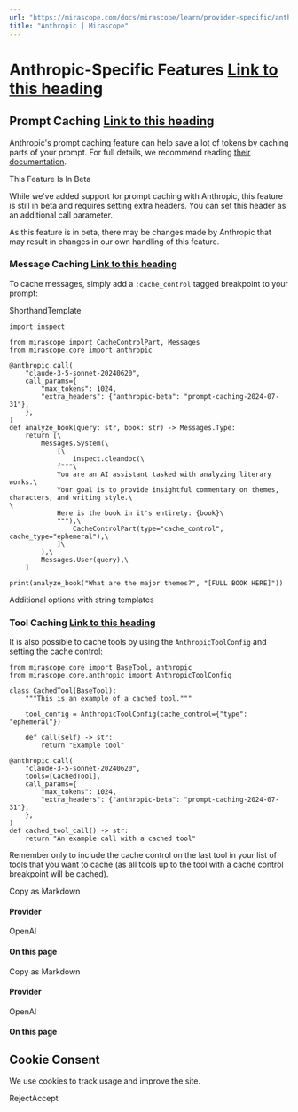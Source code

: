 ```yaml
---
url: "https://mirascope.com/docs/mirascope/learn/provider-specific/anthropic"
title: "Anthropic | Mirascope"
---
```


# Anthropic-Specific Features [Link to this heading](https://mirascope.com/docs/mirascope/learn/provider-specific/anthropic\#anthropic-specific-features)

## Prompt Caching [Link to this heading](https://mirascope.com/docs/mirascope/learn/provider-specific/anthropic\#prompt-caching)

Anthropic's prompt caching feature can help save a lot of tokens by caching parts of your prompt. For full details, we recommend reading [their documentation](https://docs.anthropic.com/en/docs/build-with-claude/prompt-caching).

This Feature Is In Beta

While we've added support for prompt caching with Anthropic, this feature is still in beta and requires setting extra headers. You can set this header as an additional call parameter.

As this feature is in beta, there may be changes made by Anthropic that may result in changes in our own handling of this feature.

### Message Caching [Link to this heading](https://mirascope.com/docs/mirascope/learn/provider-specific/anthropic\#message-caching)

To cache messages, simply add a `:cache_control` tagged breakpoint to your prompt:

ShorthandTemplate

```
import inspect

from mirascope import CacheControlPart, Messages
from mirascope.core import anthropic

@anthropic.call(
    "claude-3-5-sonnet-20240620",
    call_params={
        "max_tokens": 1024,
        "extra_headers": {"anthropic-beta": "prompt-caching-2024-07-31"},
    },
)
def analyze_book(query: str, book: str) -> Messages.Type:
    return [\
        Messages.System(\
            [\
                inspect.cleandoc(\
            f"""\
            You are an AI assistant tasked with analyzing literary works.\
            Your goal is to provide insightful commentary on themes, characters, and writing style.\
\
            Here is the book in it's entirety: {book}\
            """),\
                CacheControlPart(type="cache_control", cache_type="ephemeral"),\
            ]\
        ),\
        Messages.User(query),\
    ]

print(analyze_book("What are the major themes?", "[FULL BOOK HERE]"))
```

Additional options with string templates

### Tool Caching [Link to this heading](https://mirascope.com/docs/mirascope/learn/provider-specific/anthropic\#tool-caching)

It is also possible to cache tools by using the `AnthropicToolConfig` and setting the cache control:

```
from mirascope.core import BaseTool, anthropic
from mirascope.core.anthropic import AnthropicToolConfig

class CachedTool(BaseTool):
    """This is an example of a cached tool."""

    tool_config = AnthropicToolConfig(cache_control={"type": "ephemeral"})

    def call(self) -> str:
        return "Example tool"

@anthropic.call(
    "claude-3-5-sonnet-20240620",
    tools=[CachedTool],
    call_params={
        "max_tokens": 1024,
        "extra_headers": {"anthropic-beta": "prompt-caching-2024-07-31"},
    },
)
def cached_tool_call() -> str:
    return "An example call with a cached tool"
```

Remember only to include the cache control on the last tool in your list of tools that you want to cache (as all tools up to the tool with a cache control breakpoint will be cached).

Copy as Markdown

#### Provider

OpenAI

#### On this page

Copy as Markdown

#### Provider

OpenAI

#### On this page

## Cookie Consent

We use cookies to track usage and improve the site.

RejectAccept